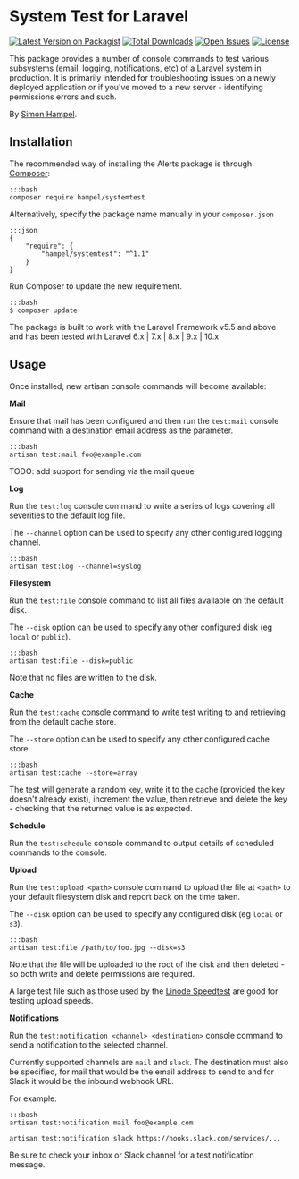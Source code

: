 System Test for Laravel
=======================

[![Latest Version on Packagist](https://img.shields.io/packagist/v/hampel/systemtest.svg?style=flat-square)](https://packagist.org/packages/hampel/systemtest)
[![Total Downloads](https://img.shields.io/packagist/dt/hampel/systemtest.svg?style=flat-square)](https://packagist.org/packages/hampel/systemtest)
[![Open Issues](https://img.shields.io/github/issues-raw/hampel/systemtest.svg?style=flat-square)](https://github.com/hampel/systemtest/issues)
[![License](https://img.shields.io/packagist/l/hampel/systemtest.svg?style=flat-square)](https://packagist.org/packages/hampel/systemtest)

This package provides a number of console commands to test various subsystems (email, logging, notifications, etc) of a 
Laravel system in production. It is primarily intended for troubleshooting issues on a newly deployed application or
if you've moved to a new server - identifying permissions errors and such.

By [Simon Hampel](https://twitter.com/SimonHampel).

Installation
------------

The recommended way of installing the Alerts package is through [Composer](http://getcomposer.org):

	:::bash
	composer require hampel/systemtest

Alternatively, specify the package name manually in your `composer.json`

    :::json
    {
        "require": {
            "hampel/systemtest": "^1.1"
        }
    }

Run Composer to update the new requirement.

    :::bash
    $ composer update

The package is built to work with the Laravel Framework v5.5 and above and has been tested with 
Laravel 6.x | 7.x | 8.x | 9.x | 10.x

Usage
-----

Once installed, new artisan console commands will become available:

**Mail**

Ensure that mail has been configured and then run the `test:mail` console command with a destination email address as 
the parameter.

	:::bash
	artisan test:mail foo@example.com
	
TODO: add support for sending via the mail queue

**Log**

Run the `test:log` console command to write a series of logs covering all severities to the default log file.

The `--channel` option can be used to specify any other configured logging channel.

	:::bash
	artisan test:log --channel=syslog
	
**Filesystem**

Run the `test:file` console command to list all files available on the default disk.

The `--disk` option can be used to specify any other configured disk (eg `local` or `public`).

	:::bash
	artisan test:file --disk=public
	
Note that no files are written to the disk.

**Cache**

Run the `test:cache` console command to write test writing to and retrieving from the default cache store.

The `--store` option can be used to specify any other configured cache store.

	:::bash
	artisan test:cache --store=array
	
The test will generate a random key, write it to the cache (provided the key doesn't already exist), increment the 
value, then retrieve and delete the key - checking that the returned value is as expected.

**Schedule**

Run the `test:schedule` console command to output details of scheduled commands to the console.

**Upload**

Run the `test:upload <path>` console command to upload the file at `<path>` to your default filesystem disk and report 
back on the time taken.

The `--disk` option can be used to specify any configured disk (eg `local` or `s3`).

	:::bash
	artisan test:file /path/to/foo.jpg --disk=s3
	
Note that the file will be uploaded to the root of the disk and then deleted - so both write and delete permissions are 
required.

A large test file such as those used by the [Linode Speedtest](https://www.linode.com/speedtest) are good for testing 
upload speeds.

**Notifications**

Run the `test:notification <channel> <destination>` console command to send a notification to the selected channel.

Currently supported channels are `mail` and `slack`. The destination must also be specified, for mail that would be the
email address to send to and for Slack it would be the inbound webhook URL.

For example:

	:::bash
	artisan test:notification mail foo@example.com
	
	artisan test:notification slack https://hooks.slack.com/services/...
	
Be sure to check your inbox or Slack channel for a test notification message.
